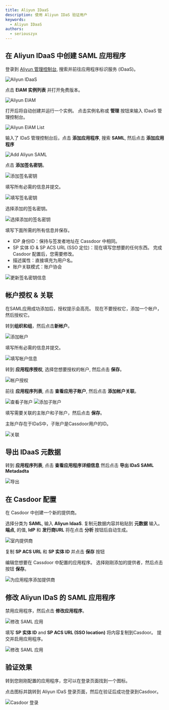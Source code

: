 ```yaml
---
title: Aliyun IDaaS
description: 使用 Aliyun IDaS 验证用户
keywords:
  - Aliyun IDaaS
authors:
  - seriouszyx
---
```


## 在 Aliyun IDaaS 中创建 SAML 应用程序

登录到 [Aliyun 管理控制台](https://account.aliyun.com/), 搜索并前往应用程序标识服务 (IDaaS)。

![Aliyun IDaaS](/img/providers/SAML/aliyun.png)

点击 **EIAM 实例列表** 并打开免费版本。

![Aliyun EIAM](/img/providers/SAML/aliyun_eiam.png)

打开后将自动创建并运行一个实例。 点击实例名称或 **管理** 按钮来输入 IDaaS 管理控制台。

![Aliyun EIAM List](/img/providers/SAML/aliyun_eiam_list.png)

输入了 IDaS 管理控制台后，点击 **添加应用程序**, 搜索 **SAML**, 然后点击 **添加应用程序**

![Add Aliyun SAML](/img/providers/SAML/aliyun_saml_add.png)

点击 **添加签名密钥**。

![添加签名密钥](/img/providers/SAML/aliyun_saml_signingkey.png)

填写所有必需的信息并提交。

![填写签名密钥](/img/providers/SAML/aliyun_saml_signingkey_input.png)

选择添加的签名密钥。

![选择添加的签名密钥](/img/providers/SAML/aliyun_saml_signingkey_select.png)

填写下面所需的所有信息并保存。

- IDP 身份ID：保持与签发者地址在 Cassdoor 中相同。
- SP 实体 ID & SP ACS URL (SSO 定位)：现在填写您想要的任何东西。 完成 Casdoor 配置后，您需要修改。
- 描述属性：直接填充为用户名。
- 账户关联模式：账户协会

![更新签名密钥信息](/img/providers/SAML/aliyun_saml_signingkey_update.png)

## 帐户授权 & 关联

在SAML应用成功添加后，授权提示会高亮。 现在不要授权它，添加一个帐户，然后授权它。

转到**组织和组**，然后点击**新帐户**。

![添加帐户](/img/providers/SAML/aliyun_account.png)

填写所有必需的信息并提交。

![填写帐户信息](/img/providers/SAML/aliyun_account_add.png)

转到 **应用程序授权**, 选择您想要授权的帐户, 然后点击 **保存**。

![帐户授权](/img/providers/SAML/aliyun_account_authorization.png)

前往 **应用程序列表**, 点击 **查看应用子账户**, 然后点击 **添加帐户关联**。

![查看子账户](/img/providers/SAML/aliyun_subaccount_view.png) ![添加子账户](/img/providers/SAML/aliyun_subaccount_add.png)

填写需要关联的主账户和子账户，然后点击 **保存**。

主账户存在于IDaS中，子账户是Cassdoor用户的ID。

![关联](/img/providers/SAML/aliyun_subaccount_input.png)

## 导出 IDaaS 元数据

转到 **应用程序列表**, 点击 **查看应用程序详细信息** 然后点击 **导出 IDaS SAML Metadadta**

![导出](/img/providers/SAML/aliyun_saml_metadata.png)

## 在 Casdoor 配置

在 Casdoor 中创建一个新的提供商。

选择分类为 **SAML**, 输入 **Aliyun IdaaS**. 复制元数据内容并粘贴到 **元数据** 输入。 **端点**, 的值, **IdP** 和 **发行商URL** 将在点击 **分析** 按钮后自动生成。

![室内提供商](/img/providers/SAML/aliyun_casdoor.png)

复制 **SP ACS URL** 和 **SP 实体 ID** 并点击 **保存** 按钮

编辑您想要在 Cassdoor 中配置的应用程序。 选择刚刚添加的提供者，然后点击按钮 **保存**。

![为应用程序添加提供商](/img/providers/SAML/aliyun_casdoor_provider.png)

## 修改 Aliyun IDaS 的 SAML 应用程序

禁用应用程序，然后点击 **修改应用程序**。

![修改 SAML 应用](/img/providers/SAML/aliyun_saml_modify.png)

填写 **SP 实体 ID** and **SP ACS URL (SSO location)** 将内容复制到Casdoor。 提交并启用应用程序。

![修改 SAML 应用](/img/providers/SAML/aliyun_saml_modify_input.png)

## 验证效果

转到您刚刚配置的应用程序，您可以在登录页面找到一个图标。

点击图标并跳转到 Aliyun IDaS 登录页面，然后在验证后成功登录到Casdoor。

![Casdoor 登录](/img/providers/SAML/aliyun_casdoor_login.gif)